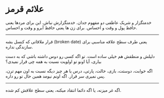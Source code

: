 ﻿<h1>علائم قرمز</h1>

<p>
    خدمتگزار و شریک عاطفی دو مفهوم جدان. خدمتگزارش نباش. این برای مردها یعنی حافظ پول و وقت و احساس. برای زن ها یعنی حافظ آبرو و وقت و احساس.
</p>

<hr />

<p>قرار ملاقاتی که کنسل بشه (broken date) یعنی طرف سطح علاقه مناسبی برای سازندگی نداره.</p>
<p>دلیلش و منطقش هم خیلی ساده است. تو اگه کسی رو دوس داشته باشی که به دست بیاری، آیا اونو تو اولویت نسبت به همه چی قرار نمیدی؟</p>
<p>اگه خوابت، دوستت، بازی، خالت، پارتی، درس یا هر چیز دیگه نسبت به اون مهم ترن، پس نمیری سر قرار. اگه اونم نیومد همین حال تو رو داره.</p>

<hr />

<p>
    اگه غر میزنه، یا اگه دائما انتقاد میکنه، یعنی سطح علاقش کم شده.
</p>